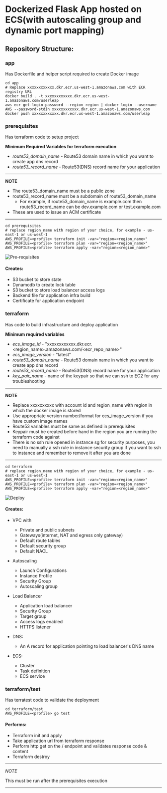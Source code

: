 # Dockerized Flask App hosted on ECS(with autoscaling group and dynamic port mapping)



## Repository Structure:
### app
Has Dockerfile and helper script required to create Docker image
```
cd app
# Replace xxxxxxxxxxxx.dkr.ecr.us-west-1.amazonaws.com with ECR registry URL
docker build . -t xxxxxxxxxxxx.dkr.ecr.us-west-1.amazonaws.com/userleap
aws ecr get-login-password --region region | docker login --username AWS --password-stdin xxxxxxxxxxxx.dkr.ecr.us-west-1.amazonaws.com
docker push xxxxxxxxxxxx.dkr.ecr.us-west-1.amazonaws.com/userleap
```

### prerequisites
Has terraform code to setup project

**Minimum Required Variables for terraform execution**

- *route53_domain_name* - Route53 domain name in which you want to create app dns record
- *route53_record_name* - Route53(DNS) record name for your application

---
**NOTE**

- The route53_domain_name must be a public zone
- route53_record_name must be a subdomain of route53_domain_name
    - For example, if route53_domain_name is example.com then route53_record_name can be dev.example.com or test.example.com
- These are used to issue an ACM certificate 

---

```
cd prerequisites
# replace region_name with region of your choice, for example - us-east-1 or us-west-1
AWS_PROFILE=<profile> terraform init -var="region=<region_name>"
AWS_PROFILE=<profile> terraform plan -var="region=<region_name>"
AWS_PROFILE=<profile> terraform apply -var="region=<region_name>"
```

![Pre-requisites](img/prereq.gif)

#### Creates:
- S3 bucket to store state
- Dynamodb to create lock table
- S3 bucket to store load balancer access logs 
- Backend file for application infra build
- Certificate for application endpoint


### terraform
Has code to build infrastructure and deploy application

**Minimum required variables**

- *ecs_image_id*      - "xxxxxxxxxxxx.dkr.ecr.<region_name>.amazonaws.com/<ecr_repo_name>"
- *ecs_image_version* - "latest"
- *route53_domain_name* - Route53 domain name in which you want to create app dns record
- *route53_record_name* - Route53(DNS) record name for your application
- *key_pair_name* - name of the keypair so that we can ssh to EC2 for any troubleshooting

---
**NOTE**

- Replace xxxxxxxxxx with account id and region_name with region in which the docker image is stored
- Use appropriate version number/format for ecs_image_version if you have custom image names
- Route53 variables must be same as defined in prerequisites
- Keypair must be created before hand in the region you are running the terraform code against
- There is no ssh rule opened in instance sg for security purposes, you need to manually a ssh rule in instance security group if you want to ssh to instance and remember to remove it after you are done

---

```
cd terraform
# replace region_name with region of your choice, for example - us-east-1 or us-west-1
AWS_PROFILE=<profile> terraform init -var="region=<region_name>"
AWS_PROFILE=<profile> terraform plan -var="region=<region_name>"
AWS_PROFILE=<profile> terraform apply -var="region=<region_name>"
```

![Deploy](img/deploy.gif)

#### Creates: 
- VPC with
  - Private and public subnets
  - Gateways(internet, NAT and egress only gateway)
  - Default route tables
  - Default security group
  - Default NACL

- Autoscaling
  - Launch Configurations
  - Instance Profile
  - Security Group
  - Autoscaling group

- Load Balancer
  - Application load balancer
  - Security Group
  - Target group
  - Access logs enabled
  - HTTPS listener

- DNS:
  - An A record for application pointing to load balancer's DNS name

- ECS:
  - Cluster
  - Task definition
  - ECS service

### terraform/test
Has terratest code to validate the deployment

```
cd terraform/test
AWS_PROFILE=<profile> go test
```

#### Performs: 
- Terraform init and apply
- Take application url from terraform response
- Perform http get on the / endpoint and validates response code & content
- Terraform destroy

---
*NOTE*

This must be run after the prerequisites execution

---

